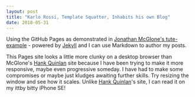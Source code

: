 ```yaml
---
layout: post
title: "Karlo Rossi, Template Squatter, Inhabits his own Blog"
date: 2018-05-31
---
```


Using the GitHub Pages as demonstrated in [Jonathan McGlone's tute-example](https://github.com/hankquinlan/hankquinlan.github.io) - powered by [Jekyll](http://jekyllrb.com) and I can use Markdown to author my posts.  

This Pages site looks a little more clunky on a desktop browser than McGlone's [Hank Quinlan](https://hankquinlan.github.io) site because I have been trying to make it more responsive, maybe even progressive someday. I have had to make some compromises or maybe just kludges awaiting further skills. Try resizing the window and see how it scales. Unlike [Hank Quinlan](https://hankquinlan.github.io)'s site, I can read it on my ittby bitty iPhone SE! 
